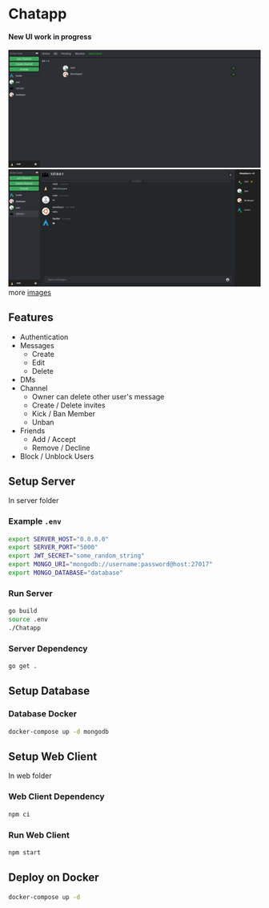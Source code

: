 # Chatapp
#### New UI work in progress

![friends_all](images/friends-all.png)
![channel_png](images/channel.png)
more [images](images)


## Features
- Authentication
- Messages
    - Create
    - Edit
    - Delete
- DMs
- Channel
    - Owner can delete other user's message
    - Create / Delete invites
    - Kick / Ban Member
    - Unban
- Friends
	- Add / Accept
	- Remove / Decline
- Block / Unblock Users

## Setup Server

In server folder

### Example `.env`

```bash
export SERVER_HOST="0.0.0.0"
export SERVER_PORT="5000"
export JWT_SECRET="some_random_string"
export MONGO_URI="mongodb://username:password@host:27017"
export MONGO_DATABASE="database"
```

### Run Server

```bash
go build
source .env
./Chatapp
```

### Server Dependency

```bash
go get .
```

## Setup Database
### Database Docker
```bash
docker-compose up -d mongodb
```

## Setup Web Client

In web folder

### Web Client Dependency

```bash
npm ci
```

### Run Web Client

```bash
npm start
```

## Deploy on Docker
```bash
docker-compose up -d
```